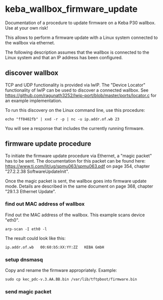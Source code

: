 # keba_wallbox_firmware_update

Documentation of a procedure to update firmware on a Keba P30 wallbox. Use at your own risk!

This allows to perform a firmware update with a Linux system connected to the wallbox via ethernet.

The following description assumes that the wallbox is connected to the Linux system and that an IP
address has been configured.

## discover wallbox

TCP and UDP functionality is provided via lwIP. The "Device Locator" functionality of lwIP can be used
to discover a connected wallbox. See https://github.com/ragunath3252/lwip-port/blob/master/ports/locator.c 
for an example implementation.

To run this discovery on the Linux command line, use this procedure:

```code
echo "ff0402fb" | xxd -r -p | nc -u ip.addr.of.wb 23
```

You will see a response that includes the currently running firmware.

## firmware update procedure

To initiate the firmware update procedure via Ethernet, a "magic packet" has to be sent. The documentation
for this packet can be found here: https://www.ti.com/lit/ug/spmu063/spmu063.pdf on page 354, chapter
"27.2.2.38 SoftwareUpdateInit".

Once the magic packet is sent, the wallbox goes into firmware update mode. Details are described in the same
document on page 368, chapter "29.1.3 Ethernet Update".

### find out MAC address of wallbox

Find out the MAC address of the wallbox. This example scans device "eth0".

```code
arp-scan -I eth0 -l
```

The result could look like this:

```code
ip.addr.of.wb	00:60:b5:XX:YY:ZZ	KEBA GmbH
```

### setup dnsmasq

Copy and rename the firmware appropriately. Example:

```code
sudo cp kec_pdc-v.3.AA.BB.bin /var/lib/tftpboot/firmware.bin
```

### send magic packet

